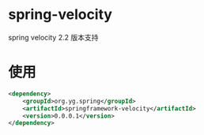 # spring-velocity
spring velocity 2.2 版本支持

# 使用
```xml
<dependency>
    <groupId>org.yg.spring</groupId>
    <artifactId>springframework-velocity</artifactId>
    <version>0.0.0.1</version>
</dependency>
```
